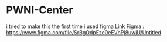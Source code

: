 # PWNI-Center
i tried to make this the first time i used figma
Link Figma : https://www.figma.com/file/SrBgOdpEze0eEVnPj8uwjU/Untitled
